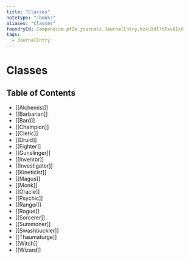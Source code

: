 ```yaml
---
title: "Classes"
noteType: ":book:"
aliases: "Classes"
foundryId: Compendium.pf2e.journals.JournalEntry.kzxu2dI7tFxv6Ix6
tags:
  - JournalEntry
---
```


# Classes

## Table of Contents

- [[Alchemist]]
- [[Barbarian]]
- [[Bard]]
- [[Champion]]
- [[Cleric]]
- [[Druid]]
- [[Fighter]]
- [[Gunslinger]]
- [[Inventor]]
- [[Investigator]]
- [[Kineticist]]
- [[Magus]]
- [[Monk]]
- [[Oracle]]
- [[Psychic]]
- [[Ranger]]
- [[Rogue]]
- [[Sorcerer]]
- [[Summoner]]
- [[Swashbuckler]]
- [[Thaumaturge]]
- [[Witch]]
- [[Wizard]]